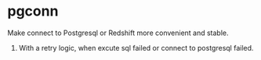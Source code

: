 # pgconn
Make connect to Postgresql or Redshift more convenient and stable.

1. With a retry logic, when excute sql failed or connect to postgresql failed.

